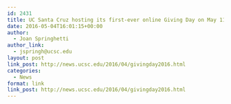 ```yaml
---
id: 2431
title: UC Santa Cruz hosting its first-ever online Giving Day on May 11
date: 2016-05-04T16:01:15+00:00
author:
  - Joan Springhetti
author_link:
  - jspringh@ucsc.edu
layout: post
link_post: http://news.ucsc.edu/2016/04/givingday2016.html
categories:
  - News
format: link
link_post: http://news.ucsc.edu/2016/04/givingday2016.html
---
```

